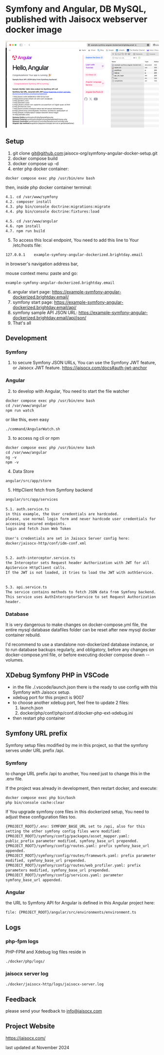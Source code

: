 # Symfony and Angular, DB MySQL, published with Jaisocx webserver docker image

![Symfony and Angular, published with Jaisocx webserver docker image](./Screenshot_2024-10-31_at_23.38.16.png)


## Setup 
1. git clone git@github.com:jaisocx-org/symfony-angular-docker-setup.git
2. docker compose build
3. docker compose up -d
4. enter php docker container:
```
docker compose exec php /usr/bin/env bash
```

then, inside php docker container terminal:
```
4.1. cd /var/www/symfony
4.2. composer install
4.3. php bin/console doctrine:migrations:migrate
4.4. php bin/console doctrine:fixtures:load

4.5. cd /var/www/angular
4.6. npm install
4.7. npm run build
```

5. To access this local endpoint, You need to add this line to Your /etc/hosts file:
```
127.0.0.1    example-symfony-angular-dockerized.brightday.email
```

in browser's navigation address bar, 

mouse context menu: paste and go:
```
example-symfony-angular-dockerized.brightday.email
```


6. angular start page: https://example-symfony-angular-dockerized.brightday.email/
7. symfony start page: https://example-symfony-angular-dockerized.brightday.email/api/
8. symfony sample API JSON URL: https://example-symfony-angular-dockerized.brightday.email/api/json/
9. That's all

## Development
### Symfony
1. to secure Symfony JSON URLs, 
You can use the Symfony JWT feature, 
or Jaisocx JWT feature. https://jaisocx.com/docs#auth-jwt-anchor

### Angular
2. to develop with Angular, You need to start the file watcher
```
docker compose exec php /usr/bin/env bash
cd /var/www/angular
npm run watch
```

or like this, even easy
```
./command/AngularWatch.sh
```

3. to access ng cli or npm
```
docker compose exec php /usr/bin/env bash
cd /var/www/angular
ng -v
npm -v
```

4. Data Store
```
angular/src/app/store
```

5. HttpClient fetch from Symfony backend
```
angular/src/app/services

5.1. auth.service.ts
in this example, the User credentials are hardcoded.
please, use normal login form and never hardcode user credentials for accessing secured endpoints.
login and fetch Json Web Token

User's credentials are set in Jaisocx Server config here:
docker/jaisocx-http/conf/idm-conf.xml


5.2. auth-interceptor.service.ts
the Interceptor sets Request header Authorization with JWT for all ApiService HttpClient calls.
If the JWT is not loaded, it tries to load the JWT with authService.


5.3. api.service.ts 
The service contains methods to fetch JSON data from Symfony backend.
This service uses AuthInterceptorService to set Request Authorization header.
```

### Database
It is very dangerous to make changes on docker-compose.yml file, 
the entire mysql database datafiles folder can be reset after new mysql docker container rebuild.

I'd recommend to use a standalone non-dockerized database instance, 
or to run database backups regularly, 
and obligatory, before any changes on docker-compose.yml file, 
or before executing docker compose down --volumes.



## XDebug Symfony PHP in VSCode
- in the file ./.vscode/launch.json there is the ready to use config with this Symfony with Jaisocx setup.
- xdebug port for this project is 9007
- to choose another xdebug port, feel free to update 2 files: 
  1. launch.json 
  2. docker/php/conf/php/conf.d/docker-php-ext-xdebug.ini
- then restart php container  


## Symfony URL prefix
Symfony setup files modified by me in this project, so that the symfony serves under URL prefix /api.

### Symfony
to change URL prefix /api to another, You need just to change this in the .env file.

If the project was already in development, then restart docker, and execute:
```
docker compose exec php bin/bash
php bin/console cache:clear 
```

If You upgrade symfony core files in this dockerized setup, You need to adjust these configuration files too.
```
{PROJECT_ROOT}/.env: SYMFONY_BASE_URL set to /api, also for this setting the other symfony config files were modified:
{PROJECT_ROOT}/symfony/config/packages/asset_mapper.yaml: public_prefix parameter modified, symfony_base_url prepended.
{PROJECT_ROOT}/symfony/config/routes.yaml: prefix symfony_base_url appended.
{PROJECT_ROOT}/symfony/config/routes/framework.yaml: prefix parameter modified, symfony_base_url prepended.
{PROJECT_ROOT}/symfony/config/routes/web_profiler.yaml: prefix parameters modified, symfony_base_url prepended.
{PROJECT_ROOT}/symfony/config/services.yaml: parameter symfony_base_url appended.
```

### Angular
the URL to Symfony API for Angular is defined in this Angular project here:
```
file: {PROJECT_ROOT}/angular/src/environments/environment.ts
```


## Logs

### php-fpm logs
PHP-FPM and  Xdebug log files reside in 
```
./docker/php/logs/
```


### jaisocx server log
```
./docker/jaisocx-http/logs/jaisocx-server.log
```


## Feedback
please send your feedback to info@jaisocx.com


## Project Website
https://jaisocx.com/


last updated at November 2024
